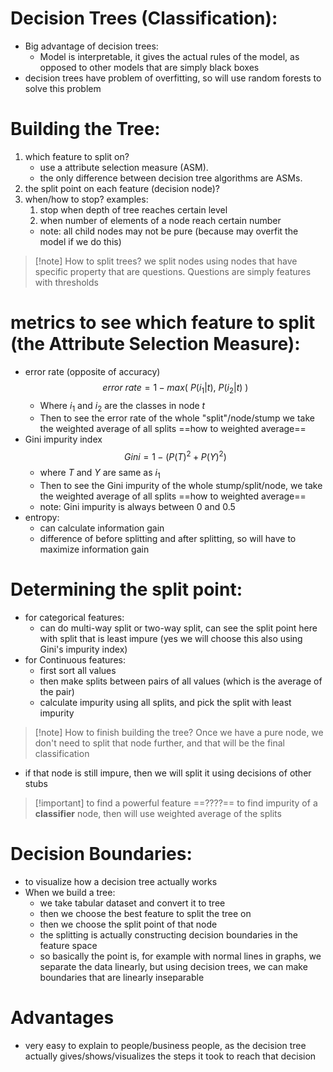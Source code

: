 # Decision Trees (Classification):
- Big advantage of decision trees:
	- Model is interpretable, it gives the actual rules of the model, as opposed to other models that are simply black boxes
- decision trees have problem of overfitting, so will use random forests to solve this problem
# Building the Tree:
1) which feature to split on?
	- use a attribute selection measure (ASM).
	- the only difference between decision tree algorithms are ASMs.
2) the split point on each feature (decision node)?
3) when/how to stop? examples:
	1) stop when depth of tree reaches certain level
	2) when number of elements of a node reach certain number
	- note: all child nodes may not be pure (because may overfit the model if we do this)

>[!note] How to split trees?
>we split nodes using nodes that have specific property that are questions. Questions are simply features with thresholds
# metrics to see which feature to split (the Attribute Selection Measure):
- error rate (opposite of accuracy) $$error \ rate=1-max(\ P(i_1|t),\ P(i_2|t)\ )$$
	- Where $i_1$ and $i_2$ are the classes in node $t$
	- Then to see the error rate of the whole "split"/node/stump we take the weighted average of all splits ==how to weighted average==
- Gini impurity index $$Gini=1-(P(T)^2+P(Y)^2)$$
	- where $T$ and $Y$ are same as $i_1$ 
	- Then to see the Gini impurity of the whole stump/split/node, we take the weighted average of all splits ==how to weighted average==
	- note: Gini impurity is always between 0 and 0.5
- entropy: 
	- can calculate information gain
	- difference of before splitting and after splitting, so will have to maximize information gain
# Determining the split point:
- for categorical features:
	- can do multi-way split or two-way split, can see the split point here with split that is least impure (yes we will choose this also using Gini's impurity index)
- for Continuous features:
	- first sort all values
	- then make splits between pairs of all values (which is the average of the pair)
	- calculate impurity using all splits, and pick the split with least impurity
> [!note] How to finish building the tree?
> Once we have a pure node, we don't need to split that node further, and that will be the final classification

- if that node is still impure, then we will split it using decisions of other stubs

>[!important] to find a powerful feature ==????==
>to find impurity of a **classifier** node, then will use weighted average of the splits
# Decision Boundaries:
- to visualize how a decision tree actually works
- When we build a tree:
	- we take tabular dataset and convert it to tree
	- then we choose the best feature to split the tree on
	- then we choose the split point of that node
	- the splitting is actually constructing decision boundaries in the feature space
	- so basically the point is, for example with normal lines in graphs, we separate the data linearly, but using decision trees, we can make boundaries that are linearly inseparable
# Advantages
- very easy to explain to people/business people, as the decision tree actually gives/shows/visualizes the steps it took to reach that decision
